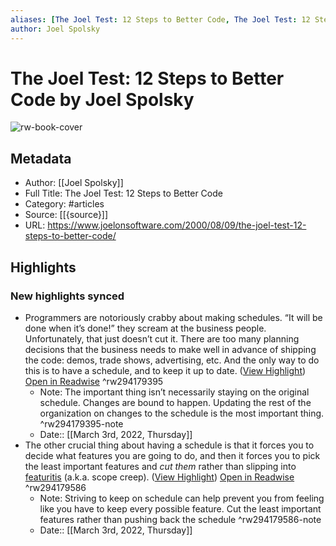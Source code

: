 ```yaml
---
aliases: [The Joel Test: 12 Steps to Better Code, The Joel Test: 12 Steps to Better Code]
author: Joel Spolsky
---
```

# The Joel Test: 12 Steps to Better Code by Joel Spolsky

![rw-book-cover](https://readwise-assets.s3.amazonaws.com/static/images/article1.be68295a7e40.png)

## Metadata
- Author: [[Joel Spolsky]]
- Full Title: The Joel Test: 12 Steps to Better Code
- Category: #articles
- Source: [[{source}]]
- URL: https://www.joelonsoftware.com/2000/08/09/the-joel-test-12-steps-to-better-code/

## Highlights
### New highlights synced
- Programmers are notoriously crabby about making schedules. “It will be done when it’s done!” they scream at the business people.
  Unfortunately, that just doesn’t cut it. There are too many planning decisions that the business needs to make well in advance of shipping the code: demos, trade shows, advertising, etc. And the only way to do this is to have a schedule, and to keep it up to date. ([View Highlight](https://read.readwise.io/read/01fx8hckhexqrn83q9crecfw25)) [Open in Readwise](https://readwise.io/open/294179395) ^rw294179395
    - Note: The important thing isn’t necessarily staying on the original schedule. Changes are bound to happen. Updating the rest of the organization on changes to the schedule is the most important thing. ^rw294179395-note
    - Date:: [[March 3rd, 2022, Thursday]]
- The other crucial thing about having a schedule is that it forces you to decide what features you are going to do, and then it forces you to pick the least important features and *cut them* rather than slipping into [featuritis](http://www.netmeg.net/jargon/terms/c/creeping_featuritis.html) (a.k.a. scope creep). ([View Highlight](https://read.readwise.io/read/01fx8hey3as4tx3fh0kzv640f7)) [Open in Readwise](https://readwise.io/open/294179586) ^rw294179586
    - Note: Striving to keep on schedule can help prevent you from feeling like you have to keep every possible feature. Cut the least important features rather than pushing back the schedule ^rw294179586-note
    - Date:: [[March 3rd, 2022, Thursday]]
